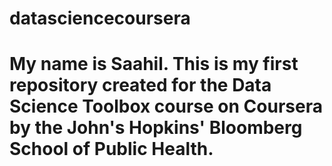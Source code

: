 # datasciencecoursera
My name is Saahil. This is my first repository created for the Data Science Toolbox course on Coursera by the John's Hopkins' Bloomberg School of Public Health.
=======
